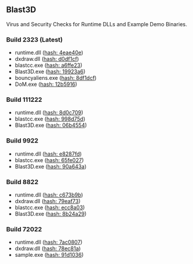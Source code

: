 Blast3D 
---
Virus and Security Checks for Runtime DLLs and Example Demo Binaries.

### Build 2323 (Latest)

- runtime.dll ([hash: 4eae40e](https://www.virustotal.com/gui/file/4eae40e2b1c9c919e2935639bce4cc63c251204b5ee1d570cee1cb95bf3874aa/detection))
- dxdraw.dll ([hash: d0df1cf](https://www.virustotal.com/gui/file/d0df1cf9485d90ef9d19796518e1d8c3fc3ff3b47e93f2471047db551132b7ed/detection))
- blastcc.exe ([hash: a6ffe23](https://www.virustotal.com/gui/file/a6ffe23158ced6aecd9a519054bf1e7babec443054a3f4f2a35d79f00a42fd16/detection))
- Blast3D.exe ([hash: 19923a6](https://www.virustotal.com/gui/file/19923a640ec6c4ee0b47e041d99e29b4cb3a844e2d66f0eb9cbdab495730c0e7/detection))
- bouncyaliens.exe ([hash: 8df1dcf](https://www.virustotal.com/gui/file/8df1dcfced24119b541b78faffff0e4dc676196cbf56594d34f2489efcf3c617/detection))
- DoM.exe ([hash: 12b5916](https://www.virustotal.com/gui/file/12b59162e434afc57b5069510a80b2831415997b8a502730f9915419d490a260/detection))

### Build 111222

- runtime.dll ([hash: 8d0c709](https://www.virustotal.com/gui/file/8d0c709b3f465a97fec98f083b4a4dac70b8e37fd78ec5b7eff372b13951c88e/detection))
- blastcc.exe ([hash: 998d75d](https://www.virustotal.com/gui/file/998d75d12bf076c1a0f7ecc45224dafbf6dbc5ed78d299b08aedbdc096b54c25/detection))
- Blast3D.exe ([hash: 06b4554](https://www.virustotal.com/gui/file/06b4554edff662853c9d8e2743123a77e58683c4293913166a9bc711f54e3653/detection))

### Build 9922

- runtime.dll ([hash: e8287fd](https://www.virustotal.com/gui/file/e8287fd0db53cf3447ba86e4d4397b75cce3360404dc962e4f2fe65386a0bae2/detection))
- blastcc.exe ([hash: 65fe027](https://www.virustotal.com/gui/file/65fe0270d74b28a3b278116fde4ad2712969753951c4ef2dd90295a1b49a3fe5/detection))
- Blast3D.exe ([hash: 90a643a](https://www.virustotal.com/gui/file/90a643a855c1e110b12e1de6aa63c3bcc0b99f7f0e98504bae356e283693e783/detection))

### Build 8822

- runtime.dll ([hash: c673b9b](https://www.virustotal.com/gui/file/c673b9bd8f2ab0147a8c180999a2a13906f13395ef7be15273a2f512eda137ee/detection))
- dxdraw.dll ([hash: 79eaf73](https://www.virustotal.com/gui/file/79eaf73193908cbda1fb75802f6217a066083e9410c860a92a9c086a1b51747b/detection))
- blastcc.exe ([hash: ecc8a03](https://www.virustotal.com/gui/file/ecc8a03800874fa33d9bebfa728a7460cde768964848d46bd96e2473d5d68a7f/detection))
- Blast3D.exe ([hash: 8b24a29](https://www.virustotal.com/gui/file/8b24a29a62437f7d5fabffd0168c64da603d094f519d12cabebbe483bb8ecdd9/detection))

### Build 72022

- runtime.dll ([hash: 7ac0807](https://www.virustotal.com/gui/file/7ac08076892125a72ef3e6f4ab107e1e9de9feb6c4a2e6ca084ec9fe99edb730/detection))
- dxdraw.dll ([hash: 78ec81a](https://www.virustotal.com/gui/file/78ec81a7b6afe675469f82cac285a6067ceae5132ebbd41d9acd4ec24ac2d633/detection))
- sample.exe ([hash: 91d1036](https://www.virustotal.com/gui/file/91d10365dda3b4ac9bde25dc4244896aef46bc525677c534bd5c1642b8e5244c/detection))



